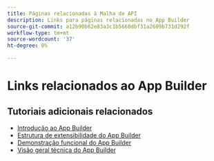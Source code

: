 ```yaml
---
title: Páginas relacionadas à Malha de API
description: Links para páginas relacionadas no App Builder
source-git-commit: a12b90b62e83a3c1b5668dbf31a2609b731d292f
workflow-type: tm+mt
source-wordcount: '37'
ht-degree: 0%

---
```


# Links relacionados ao App Builder

## Tutoriais adicionais relacionados

* [Introdução ao App Builder](../app-builder/introduction-to-app-builder.md)
* [Estrutura de extensibilidade do App Builder](../app-builder/extensibility-framework-commerce-eventing.md)
* [Demonstração funcional do App Builder](../app-builder/app-builder-functional-demonstration.md)
* [Visão geral técnica do App Builder](../app-builder/app-builder-technical-overview.md)
